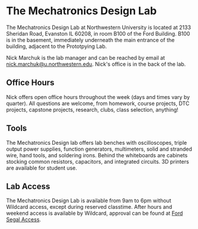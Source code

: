 # The Mechatronics Design Lab

The Mechatronics Design Lab at Northwestern University is located at 2133 Sheridan Road, Evanston IL 60208, in room B100 of the Ford Building. B100 is in the basement, immediately underneath the main entrance of the building, adjacent to the Prototpying Lab.  

Nick Marchuk is the lab manager and can be reached by email at nick.marchuk@u.northwestern.edu. Nick's office is in the back of the lab.

## Office Hours
Nick offers open office hours throughout the week (days and times vary by quarter). All questions are welcome, from homework, course projects, DTC projects, capstone projects, research, clubs, class selection, anything! 

## Tools
The Mechatronics Design lab offers lab benches with oscilloscopes, triple output power supplies, function generators, multimeters, solid and stranded wire, hand tools, and soldering irons. Behind the whiteboards are cabinets stocking common resistors, capacitors, and integrated circuits. 3D printers are available for student use. 

## Lab Access
The Mechatronics Design Lab is available from 9am to 6pm without Wildcard access, except during reserved classtime. After hours and weekend access is available by Wildcard, approval can be found at [Ford Segal Access](https://design.northwestern.edu/info-by-audience/current-students/ford-building-access-requests.html).
